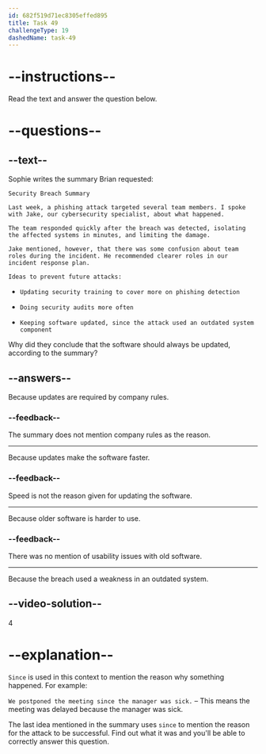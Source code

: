 ```yaml
---
id: 682f519d71ec8305effed895
title: Task 49
challengeType: 19
dashedName: task-49
---
```


<!-- READING -->

# --instructions--

Read the text and answer the question below.

# --questions--

## --text--

Sophie writes the summary Brian requested:

`Security Breach Summary`

`Last week, a phishing attack targeted several team members. I spoke with Jake, our cybersecurity specialist, about what happened.`

`The team responded quickly after the breach was detected, isolating the affected systems in minutes, and limiting the damage.`

`Jake mentioned, however, that there was some confusion about team roles during the incident. He recommended clearer roles in our incident response plan.`

`Ideas to prevent future attacks:`

- `Updating security training to cover more on phishing detection`

- `Doing security audits more often`

- `Keeping software updated, since the attack used an outdated system component`

Why did they conclude that the software should always be updated, according to the summary?
## --answers--

Because updates are required by company rules.

### --feedback--

The summary does not mention company rules as the reason.

---

Because updates make the software faster.

### --feedback--

Speed is not the reason given for updating the software.

---

Because older software is harder to use.

### --feedback--

There was no mention of usability issues with old software.

---

Because the breach used a weakness in an outdated system.

## --video-solution--

4

# --explanation--

`Since` is used in this context to mention the reason why something happened. For example:

`We postponed the meeting since the manager was sick.` – This means the meeting was delayed because the manager was sick.

The last idea mentioned in the summary uses `since` to mention the reason for the attack to be successful. Find out what it was and you'll be able to correctly answer this question.
